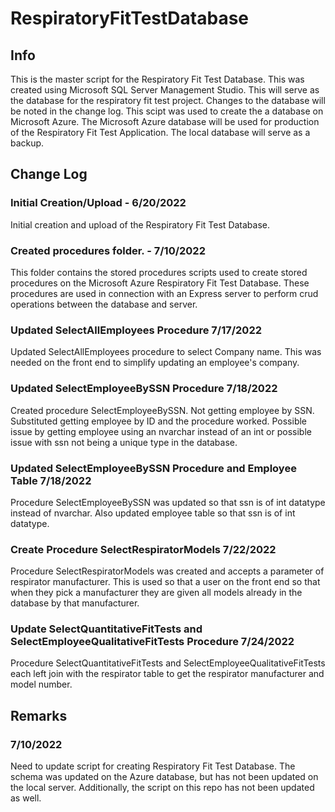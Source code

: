 # RespiratoryFitTestDatabase

## Info

This is the master script for the Respiratory Fit Test Database. This was created using Microsoft SQL Server Management Studio. This will serve as the database for the respiratory fit test project. Changes to the database will be noted in the change log. This scipt was used to create the a database on Microsoft Azure. The Microsoft Azure database will be used for production of the Respiratory Fit Test Application. The local database will serve as a backup.

## Change Log

### Initial Creation/Upload - 6/20/2022

Initial creation and upload of the Respiratory Fit Test Database.

### Created procedures folder. - 7/10/2022

This folder contains the stored procedures scripts used to create stored procedures on the Microsoft Azure Respiratory Fit Test Database. These procedures are used in connection with an Express server to perform crud operations between the database and server.

### Updated SelectAllEmployees Procedure 7/17/2022

Updated SelectAllEmployees procedure to select Company name. This was needed on the front end to simplify updating an employee's company.

### Updated SelectEmployeeBySSN Procedure 7/18/2022

Created procedure SelectEmployeeBySSN. Not getting employee by SSN. Substituted getting employee by ID and the procedure worked. Possible issue by getting employee using an nvarchar instead of an int or possible issue with ssn not being a unique type in the database.

### Updated SelectEmployeeBySSN Procedure and Employee Table 7/18/2022

Procedure SelectEmployeeBySSN was updated so that ssn is of int datatype instead of nvarchar. Also updated employee table so that ssn is of int datatype.

### Create Procedure SelectRespiratorModels 7/22/2022

Procedure SelectRespiratorModels was created and accepts a parameter of respirator manufacturer. This is used so that a user on the front end so that when they pick a manufacturer they are given all models already in the database by that manufacturer.

### Update SelectQuantitativeFitTests and SelectEmployeeQualitativeFitTests Procedure 7/24/2022

Procedure SelectQuantitativeFitTests and SelectEmployeeQualitativeFitTests each left join with the respirator table to get the respirator manufacturer and model number.

## Remarks

### 7/10/2022

Need to update script for creating Respiratory Fit Test Database. The schema was updated on the Azure database, but has not been updated on the local server. Additionally, the script on this repo has not been updated as well.
